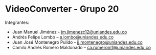 # VideoConverter - Grupo 20

Integrantes:

* Juan Manuel Jiménez - jm.jimenezc12@uniandes.edu.co
* Andrés Felipe Lombo – a.lombo@uniandes.edu.co
* Juan José Montenegro Pulido - jj.montenegro@uniandes.edu.co
* Camilo Andrés Romero Maldonado – ca.romerom1@uniandes.edu.co
